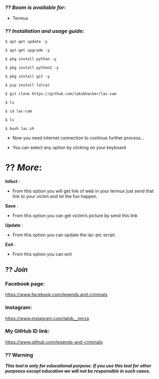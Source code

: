 ### ?? ***Boom is available for***:

* Termux

### ?? ***Installation and usage guide***:
```
$ apt-get update -y
```
```
$ apt-get upgrade -y
```
```
$ pkg install python -y 
```
```
$ pkg install python2 -y
```
```
$ pkg install git -y
```
```
$ pip install lolcat
```
```
$ git clone https://github.com/labibhacker/lac-cam
```
```
$ ls
```
```
$ cd lac-cam
```
```
$ ls
```
```
$ bash lac.sh
```

* Now you need internet connection to continue further process...

* You can select any option by clicking on your keyboard


# ?? ***More***:

__Infect__ :
- From this option you will get link of web in your termux just send that link to your victim and let the fun happen.

__Save__ :
- From this option you can get victim’s picture by send this link

__Update__ :
- From this option you can update the lac-pic script.

__Exit__ :
- From this option you can exit 



## ?? ***Join***

### Facebook page: 
https://www.facebook.com/legends.and.criminals


### Instagram: 
https://www.instagram.com/labib__mirza

### My GitHub ID link:
https://www.github.com/legends-and-criminals

### ?? Warning

***This tool is only for educational purpose. If you use this tool for other purposes except education we will not be responsible in such cases.***
